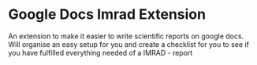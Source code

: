 # Google Docs Imrad Extension
 An extension to make it easier to write scientific reports on google docs. Will organise an easy setup for you and create a checklist for you to see if you have fulfilled everything needed of a IMRAD - report
